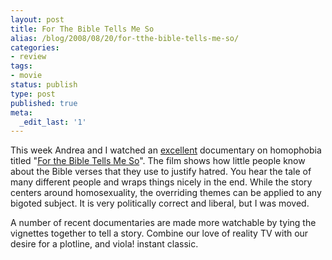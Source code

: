 ```yaml
---
layout: post
title: For The Bible Tells Me So
alias: /blog/2008/08/20/for-tthe-bible-tells-me-so/
categories:
- review
tags:
- movie
status: publish
type: post
published: true
meta:
  _edit_last: '1'
---
```

This week Andrea and I watched an <a title="8/10 on IMDB" href="http://www.imdb.com/title/tt0912583/" target="_blank">excellent</a> documentary on homophobia titled "<a title="official website" href="http://www.forthebibletellsmeso.org/index2.htm" target="_blank">For the Bible Tells Me So</a>". The film shows how little people know about the Bible verses that they use to justify hatred. You hear the tale of many different people and wraps things nicely in the end. While the story centers around homosexuality, the overriding themes can be applied to any bigoted subject. It is very politically correct and liberal, but I was moved.

A number of recent documentaries are made more watchable by tying the vignettes together to tell a story. Combine our love of reality TV with our desire for a plotline, and viola! instant classic.
